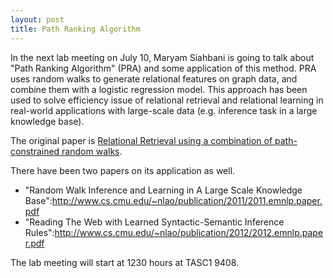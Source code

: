 ```yaml
---
layout: post
title: Path Ranking Algorithm
---
```


In the next lab meeting on July 10, Maryam Siahbani is going to talk about "Path Ranking Algorithm" (PRA) and some application of this method. PRA uses random walks to generate relational features on graph data, and combine them with a logistic regression model. This approach has been used to solve efficiency issue of relational retrieval and relational learning in real-world applications with large-scale data (e.g. inference task in a large knowledge base).

The original paper is <a href="http://www.cs.cmu.edu/~nlao/publication/2010/2010.ML.PRA.pdf">Relational Retrieval using a combination of path-constrained random walks</a>. 

There have been two papers on its application as well. 

* "Random Walk Inference and Learning in A Large Scale Knowledge Base":http://www.cs.cmu.edu/~nlao/publication/2011/2011.emnlp.paper.pdf
* "Reading The Web with Learned Syntactic-Semantic Inference Rules":http://www.cs.cmu.edu/~nlao/publication/2012/2012.emnlp.paper.pdf

The lab meeting will start at 1230 hours at TASC1 9408. 
